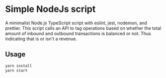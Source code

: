 # Simple NodeJs script

A minimalist Node.js TypeScript script with eslint, jest, nodemon, and prettier.
This script calls an API to tag operations based on whether the total amount of inbound and outbound transactions is balanced or not. Thus indicating that is or isn't a revenue.

## Usage

```sh
yarn install
yarn start
```
